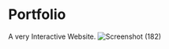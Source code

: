 # Portfolio
A very Interactive Website.
![Screenshot (182)](https://github.com/priya0722/Portfolio/assets/130269958/ac9661c6-89cc-4ef8-80a1-bd3678cbcac1)
